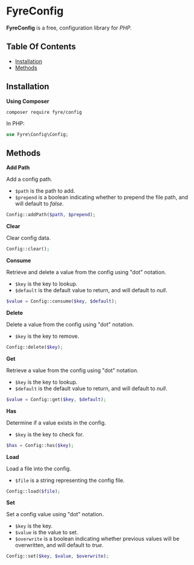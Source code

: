 # FyreConfig

**FyreConfig** is a free, configuration library for *PHP*.


## Table Of Contents
- [Installation](#installation)
- [Methods](#methods)



## Installation

**Using Composer**

```
composer require fyre/config
```

In PHP:

```php
use Fyre\Config\Config;
```


## Methods

**Add Path**

Add a config path.

- `$path` is the path to add.
- `$prepend` is a boolean indicating whether to prepend the file path, and will default to *false*.

```php
Config::addPath($path, $prepend);
```

**Clear**

Clear config data.

```php
Config::clear();
```

**Consume**

Retrieve and delete a value from the config using "dot" notation.

- `$key` is the key to lookup.
- `$default` is the default value to return, and will default to *null*.

```php
$value = Config::consume($key, $default);
```

**Delete**

Delete a value from the config using "dot" notation.

- `$key` is the key to remove.

```php
Config::delete($key);
```

**Get**

Retrieve a value from the config using "dot" notation.

- `$key` is the key to lookup.
- `$default` is the default value to return, and will default to *null*.

```php
$value = Config::get($key, $default);
```

**Has**

Determine if a value exists in the config.

- `$key` is the key to check for.

```php
$has = Config::has($key);
```

**Load**

Load a file into the config.

- `$file` is a string representing the config file.

```php
Config::load($file);
```

**Set**

Set a config value using "dot" notation.

- `$key` is the key.
- `$value` is the value to set.
- `$overwrite` is a boolean indicating whether previous values will be overwritten, and will default to *true*.

```php
Config::set($key, $value, $overwrite);
```